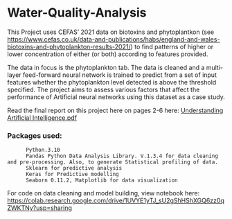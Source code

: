 # Water-Quality-Analysis

This Project uses CEFAS’ 2021 data on biotoxins and phytoplantkon (see https://www.cefas.co.uk/data-and-publications/habs/england-and-wales-biotoxins-and-phytoplankton-results-2021/) to find patterns of higher or lower concentration of either (or both) according to features provided. 

The data in focus is the phytoplankton tab. The data is cleaned and a multi-layer feed-forward neural network is trained to predict from a set of input features whether the phytoplankton level detected is above the threshold specified. The project aims to assess various factors that affect the performance of Artificial neural networks using this dataset as a case study. 

Read the final report on this project here on pages 2-6 here: [Understanding Artificial Intelligence.pdf](https://github.com/Onikenny/Water-Quality-Analysis/files/7925211/Understanding.Artificial.Intelligence.pdf)


### Packages used:
          Python.3.10 
          Pandas Python Data Analysis Library. V.1.3.4 for data cleaning and pre-processing. Also, to generate Statistical profiling of data.
          Sklearn for predictive analysis
          Keras for Predictive modelling
          Seaborn 0.11.2, Matplotlib for data visualization

For code on data cleaning and model building, view notebook here: https://colab.research.google.com/drive/1UVYE1yTJ_sU2gShHShXGQ6zz0qZWKTNy?usp=sharing
